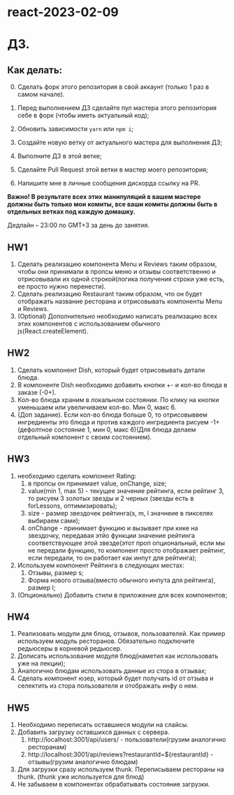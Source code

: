 # react-2023-02-09

# ДЗ.

## Как делать:

0. Сделать форк этого репозитория в свой аккаунт (только 1 раз в самом начале).

1. Перед выполнением ДЗ сделайте пул мастера этого репозитория себе в форк (чтобы иметь актуальный код);
2. Обновить зависимости `yarn` или `npm i`;
3. Создайте новую ветку от актуального мастера для выполнения ДЗ;
4. Выполните ДЗ в этой ветке;
5. Сделайте Pull Request этой ветки в мастер моего репозитория;
6. Напишите мне в личные сообщения дискорда ссылку на PR.

**Важно! В результате всех этих манипуляций в вашем мастере должны быть только мои комиты, все ваши комиты должны быть в отдельных ветках под каждую домашку.**

Дедлайн – 23:00 по GMT+3 за день до занятия.

## HW1

1. Сделать реализацию компонента Menu и Reviews таким образом, чтобы они принимали в пропсы меню и отзывы соответственно и отрисовывали их одной строкой(логика получения строки уже есть, ее просто нужно перенести).
2. Сделать реализацию Restaurant таким образом, что он будет отображать название ресторана и отрисовывать компоненты Menu и Reviews.
3. (Optional) Дополнительно необходимо написать реализацию всех этих компонентов с использованием обычного js(React.createElement).

## HW2

1. Сделать компонент Dish, который будет отрисовывать детали блюда.
2. В компоненте Dish необходимо добавить кнопки +- и кол-во блюда в заказе (-0+).
3. Кол-во блюда храним в локальном состоянии. По клику на кнопки уменьшаем или увеличиваем кол-во. Мин 0, макс 6.
4. (Доп задание). Если кол-во блюда больше 0, то отрисовыввем ингредиенты это блюда и против каждого ингредиента рисуем -1+ (дефолтное состояние 1, мин 0, макс 6)(Для блюда делаем отдельный компонент с своим состоянием).

## HW3

1. необходимо сделать компонент Rating:
    1. в пропсы он принимает value, onChange, size;
    2. value(min 1, max 5) - текущее значение рейтинга, если рейтинг 3, то рисуем 3 золотых звезды и 2 черных (звезды есть в forLessons, оптимизировать);
    3. size - размер звездочек рейтинга(s, m, l значнеие в пикселях выбираем сами);
    4. onChange - принимает функцию и вызывает при кике на звездочку, передавая этйо функции значение рейтинга соответствующее этой звезде(этот проп опциональный, если мы не передали функцию, то компонент просто отображает рейтинг, если передали, то он работает как инпут для рейтинга);
2. Используем компонент Рейтинга в следующих местах:
    1. Отзывы, размер s;
    2. Форма нового отзыва(вместо обычного инпута для рейтинга), размер l;
3. (Опционально) Добавить стили в приложение для всех компонентов;


## HW4

1. Реализовать модули для блюд, отзывов, пользователей. Как пример используем модуль ресторанов. Обязательно подключите редьюсеры в корневой редьюсер.
2. Дописать использование модуля блюд(наметил как использовать уже на лекции);
3. Аналогично блюдам использовать данные из стора в отзывах;
4. Сделать компонент юзер, который будет получать id от отзыва и селектить из стора пользователя и отображать инфу о нем.


## HW5

1. Необходимо переписать оставшиеся модули на слайсы.
2. Добавить загрузку оставшихся данных с сервера.
    1. http://localhost:3001/api/users/ - пользователи(грузим аналогично ресторанам)
    2. http://localhost:3001/api/reviews?restaurantId=${restaurantId} - отзывы(грузим аналогично блюдам)
3. Для загрузки сразу используем thunk. Переписываем рестораны на thunk. (thunk уже используется для блюд)
4. Не забываем в компонентах обрабатывать состояние загрузки.